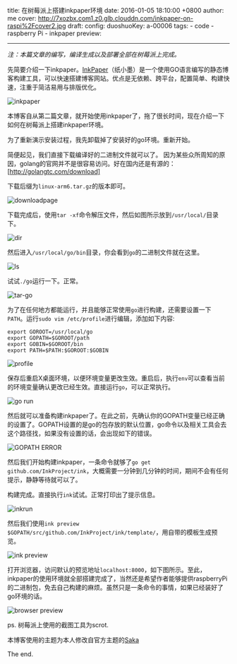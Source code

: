 title: 在树莓派上搭建inkpaper环境
date: 2016-01-05 18:10:00 +0800
author: me
cover: http://7xozbx.com1.z0.glb.clouddn.com/inkpaper-on-raspi%2Fcover2.jpg
draft: 
config:
    duoshuoKey: a-00006
tags:
    - code
    - raspberry Pi
    - inkpaper
preview: 

---

*注：本篇文章的编写，编译生成以及部署全部在树莓派上完成。*

<!--more-->

先简要介绍一下inkpaper。[InkPaper](http://www.inkpaper.io/)（纸小墨）是一个使用GO语言编写的静态博客构建工具，可以快速搭建博客网站。优点是无依赖、跨平台，配置简单、构建快速，注重于简洁易用与排版优化。

![inkpaper](http://7xozbx.com1.z0.glb.clouddn.com/inkpaper-on-raspi%2Finkpaper.jpg)

本博客自从第二篇文章，就开始使用inkpaper了，拖了很长时间，现在介绍一下如何在树莓派上搭建inkpaper环境。


为了重新演示安装过程，我先卸载掉了安装好的go环境。重新开始。

<!-- ![go uninstalled]() -->

简便起见，我们直接下载编译好的二进制文件就可以了。
因为某些众所周知的原因，golang的官网并不是很容易访问。好在国内还是有源的：[http://golangtc.com/download]

下载后缀为`linux-arm6.tar.gz`的版本即可。

![downloadpage](http://7xozbx.com1.z0.glb.clouddn.com/inkpaper-on-raspi%2Fdownloadpage.jpg)

下载完成后，使用`tar -xf`命令解压文件，然后如图所示放到`/usr/local/`目录下。

![dir](http://7xozbx.com1.z0.glb.clouddn.com/inkpaper-on-raspi%2Fdir.jpg)

然后进入`/usr/local/go/bin`目录，你会看到`go`的二进制文件就在这里。

![ls](http://7xozbx.com1.z0.glb.clouddn.com/inkpaper-on-raspi%2Fls.jpg)

试试`./go`运行一下。正常。

![tar-go](http://7xozbx.com1.z0.glb.clouddn.com/inkpaper-on-raspi%2Ftar-go.jpg)

为了在任何地方都能运行，并且能够正常使用`go`进行构建，还需要设置一下`PATH`。运行`sudo vim /etc/profile`进行编辑，添加如下内容:

    export GOROOT=/usr/local/go
    export GOPATH=$GOROOT/path
    export GOBIN=$GOROOT/bin
    export PATH=$PATH:$GOROOT:$GOBIN

![profile](http://7xozbx.com1.z0.glb.clouddn.com/inkpaper-on-raspi%2Fprofile.jpg)

保存后重启X桌面环境，以便环境变量更改生效。重启后，执行`env`可以查看当前的环境变量确认更改已经生效。直接运行`go`，可以正常执行。

![go run](http://7xozbx.com1.z0.glb.clouddn.com/inkpaper-on-raspi%2Fgo-run.jpg)

然后就可以准备构建inkpaper了。在此之前，先确认你的GOPATH变量已经正确的设置了。GOPATH设置的是go的包存放的默认位置，go命令以及相关工具会去这个路径找，如果没有设置的话，会出现如下的错误。

![GOPATH ERROR](http://7xozbx.com1.z0.glb.clouddn.com/inkpaper-on-raspi%2Fgopath-err.jpg)

然后我们开始构建inkpaper，一条命令就够了`go get github.com/InkProject/ink`，大概需要一分钟到几分钟的时间，期间不会有任何提示，静静等待就可以了。


构建完成。直接执行`ink`试试。正常打印出了提示信息。

![inkrun](http://7xozbx.com1.z0.glb.clouddn.com/inkpaper-on-raspi%2Fink-run.jpg)

然后我们使用`ink preview $GOPATH/src/github.com/InkProject/ink/template/`，用自带的模板生成预览。

![ink preview](http://7xozbx.com1.z0.glb.clouddn.com/inkpaper-on-raspi%2Fink-preview.jpg)


打开浏览器，访问默认的预览地址`localhost:8000`，如下图所示。至此，inkpaper的使用环境就全部搭建完成了，当然还是希望作者能够提供raspberryPi的二进制包，免去自己构建的麻烦。虽然只是一条命令的事情，如果已经装好了go环境的话。

![browser preview](http://7xozbx.com1.z0.glb.clouddn.com/inkpaper-on-raspi%2Fbrowser-preview.jpg)

ps. 树莓派上使用的截图工具为scrot.

本博客使用的主题为本人修改自官方主题的[Saka](https://github.com/Nigh/Saka)

The end.

